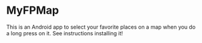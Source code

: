 # **MyFPMap**

This is an Android app to select your favorite places on a map when you do a long press on it.
See instructions installing it!
